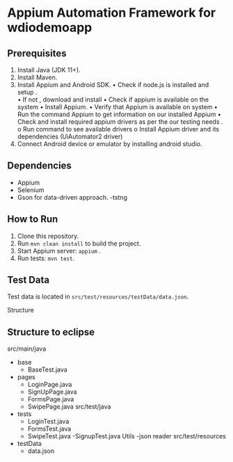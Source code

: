 # Appium Automation Framework for wdiodemoapp

## Prerequisites
1. Install Java (JDK 11+).
2. Install Maven.
3. Install Appium and Android SDK.
•	  Check if node.js is installed and setup .                     
•	If not , download and install 
•	Check if appium is available on the system 
•	Install Appium.
•	Verify that Appium is available on system 
•	Run the command Appium to get information on our installed Appium
•	Check and install required appium drivers as per the our testing needs .
o	Run command to see available drivers 
o	Install Appium driver and its dependencies (UiAutomator2 driver)
4. Connect Android device or emulator by installing android studio.

## Dependencies
- Appium 
- Selenium 
- Gson for data-driven approach.
-tstng

## How to Run
1. Clone this repository.
2. Run `mvn clean install` to build the project.
3. Start Appium server: `appium` .
4. Run tests: `mvn test`.

## Test Data
Test data is located in `src/test/resources/testData/data.json`.


Structure 
## Structure to eclipse 
src/main/java
  - base
    - BaseTest.java
  - pages
    - LoginPage.java
    - SignUpPage.java
    - FormsPage.java
    - SwipePage.java
src/test/java
  - tests
    - LoginTest.java
    - FormsTest.java
    - SwipeTest.java
    -SignupTest.java
Utils
     -json reader
src/test/resources
  - testData
    - data.json


